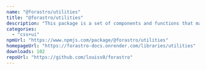 ```yaml
---
name: "@forastro/utilities"
title: "@forastro/utilities"
description: "This package is a set of components and functions that make things easier to accomplish with Astro.\rIt's a library that has functions that are useful for conditional rendering and iteration.\rIt has a link component which is useful"
categories:
  - "css+ui"
npmUrl: "https://www.npmjs.com/package/@forastro/utilities"
homepageUrl: "https://forastro-docs.onrender.com/libraries/utilities"
downloads: 102
repoUrl: "https://github.com/louiss0/forastro"
---
```

